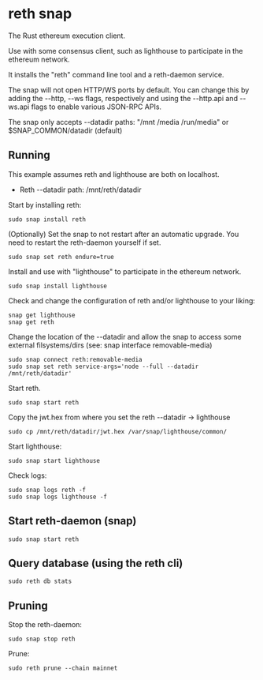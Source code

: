 # reth snap

The Rust ethereum execution client.

Use with some consensus client, such as lighthouse to participate in the ethereum network.

It installs the "reth" command line tool and a reth-daemon service.

The snap will not open HTTP/WS ports by default. You can change this by adding the --http, --ws flags, 
respectively and using the --http.api and --ws.api flags to enable various JSON-RPC APIs. 

The snap only accepts --datadir paths: "/mnt /media /run/media" or $SNAP_COMMON/datadir (default)

## Running

This example assumes reth and lighthouse are both on localhost.

* Reth --datadir path: /mnt/reth/datadir


Start by installing reth:

    sudo snap install reth

(Optionally) Set the snap to not restart after an automatic upgrade. You need to restart the reth-daemon yourself if set.

    sudo snap set reth endure=true

Install and use with "lighthouse" to participate in the ethereum network.

    sudo snap install lighthouse

Check and change the configuration of reth and/or lighthouse to your liking:

    snap get lighthouse
    snap get reth

Change the location of the --datadir and allow the snap to access some external filsystems/dirs (see: snap interface removable-media)

    sudo snap connect reth:removable-media
    sudo snap set reth service-args='node --full --datadir /mnt/reth/datadir'

Start reth.

    sudo snap start reth

Copy the jwt.hex from where you set the reth --datadir -> lighthouse

    sudo cp /mnt/reth/datadir/jwt.hex /var/snap/lighthouse/common/

Start lighthouse:

    sudo snap start lighthouse

Check logs:

    sudo snap logs reth -f
    sudo snap logs lighthouse -f

## Start reth-daemon (snap)
    sudo snap start reth

## Query database (using the reth cli)
    sudo reth db stats

## Pruning

Stop the reth-daemon:

    sudo snap stop reth

Prune:
  
    sudo reth prune --chain mainnet
